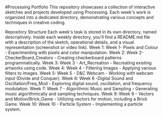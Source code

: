 #Processing Portfolio
This repository showcases a collection of interactive sketches and projects developed using Processing. Each week's work is organized into a dedicated directory, demonstrating various concepts and techniques in creative coding.

Repository Structure
Each week's task is stored in its own directory, named descriptively. Inside each weekly directory, you'll find a README.md file with a description of the sketch, operational details, and a visual representation (screenshot or video link).
Week 1: Week 1- Pixels and Colour - Experimenting with pixels and color manipulation.
Week 2: Week 2- CheckerBoard_Creators - Creating checkerboard patterns programmatically.
Week 3: Week 3 - Art_Recreation - Recreating existing artworks using code.
Week 4: Week 4 - Filtering Images - Applying various filters to images.
Week 5: Week 5 - D&C Webcam - Working with webcam input (Divide and Conquer).
Week 6: Week 6 -Digital Sound and Oscillation/Freq_Mod - Exploring digital sound, oscillation, and frequency modulation.
Week 7: Week 7 - Algorithmic Music and Sampling - Generating music algorithmically and sampling techniques.
Week 9: Week 9 - Vectors and Motion/Brick_Game - Utilizing vectors for motion, including a Brick Game.
Week 10: Week 10 - Particle System - Implementing a particle system.

